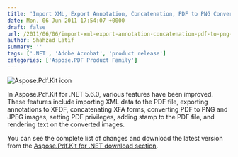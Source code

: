 ```yaml
---
title: 'Import XML, Export Annotation, Concatenation, PDF to PNG Conversion, and Setting Privileges Features are Improved in Aspose.Pdf.Kit for .NET.'
date: Mon, 06 Jun 2011 17:54:07 +0000
draft: false
url: /2011/06/06/import-xml-export-annotation-concatenation-pdf-to-png-conversion-setting-privileges-features-are-improved-in-aspose.pdf.kit-for-.net/
author: Shahzad Latif
summary: ''
tags: ['.NET', 'Adobe Acrobat', 'product release']
categories: ['Aspose.PDF Product Family']
---
```


![Aspose.Pdf.Kit icon][1]

In Aspose.Pdf.Kit for .NET 5.6.0, various features have been improved. These features include importing XML data to the PDF file, exporting annotations to XFDF, concatenating XFA forms, converting PDF to PNG and JPEG images, setting PDF privileges, adding stamp to the PDF file, and rendering text on the converted images.

You can see the complete list of changes and download the latest version from the [Aspose.Pdf.Kit for .NET download section][2].




[1]: http://www.aspose.com/Images/aspose.pdf.kit-logo2.jpg
[2]: http://www.aspose.com/community/files/51/.net-components/aspose.pdf.kit-for-.net/default.aspx




